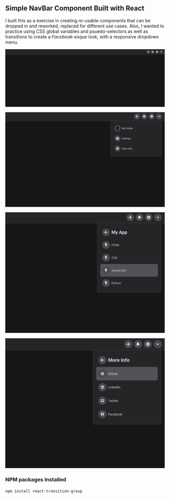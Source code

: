 ## Simple NavBar Component Built with React
I built this as a exercise in creating re-usable components that can be dropped in and reworked, replaced for different use cases. Also, I wanted to practice using CSS global variables and psuedo-selectors as well as transitions to create a *Facebook-esque* look, with a responsive dropdown menu.

![Navbar](public/NavBar.png)

![MyProfile](public/MyProfile.png)

![Settings](public/Settings.png)

![MoreInfo](public/MoreInfo.png)


### NPM packages Installed
`npm install react-transition-group`
